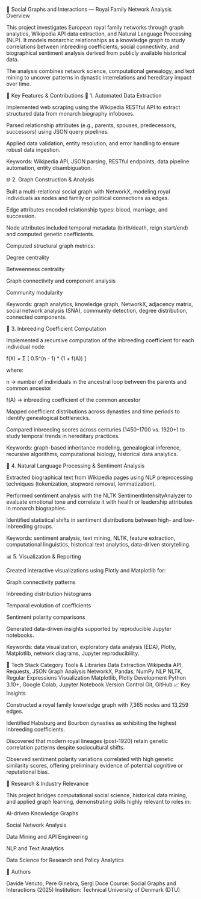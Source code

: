 🧠 Social Graphs and Interactions — Royal Family Network Analysis
Overview

This project investigates European royal family networks through graph analytics, Wikipedia API data extraction, and Natural Language Processing (NLP). It models monarchic relationships as a knowledge graph to study correlations between inbreeding coefficients, social connectivity, and biographical sentiment analysis derived from publicly available historical data.

The analysis combines network science, computational genealogy, and text mining to uncover patterns in dynastic interrelations and hereditary impact over time.

🚀 Key Features & Contributions
🧩 1. Automated Data Extraction

Implemented web scraping using the Wikipedia RESTful API to extract structured data from monarch biography infoboxes.

Parsed relationship attributes (e.g., parents, spouses, predecessors, successors) using JSON query pipelines.

Applied data validation, entity resolution, and error handling to ensure robust data ingestion.

Keywords: Wikipedia API, JSON parsing, RESTful endpoints, data pipeline automation, entity disambiguation.

🌐 2. Graph Construction & Analysis

Built a multi-relational social graph with NetworkX, modeling royal individuals as nodes and family or political connections as edges.

Edge attributes encoded relationship types: blood, marriage, and succession.

Node attributes included temporal metadata (birth/death, reign start/end) and computed genetic coefficients.

Computed structural graph metrics:

Degree centrality

Betweenness centrality

Graph connectivity and component analysis

Community modularity

Keywords: graph analytics, knowledge graph, NetworkX, adjacency matrix, social network analysis (SNA), community detection, degree distribution, connected components.

🧬 3. Inbreeding Coefficient Computation

Implemented a recursive computation of the inbreeding coefficient for each individual node:

f(X) = Σ [ 0.5^(n - 1) * (1 + f(A)) ]


where:

n → number of individuals in the ancestral loop between the parents and common ancestor

f(A) → inbreeding coefficient of the common ancestor

Mapped coefficient distributions across dynasties and time periods to identify genealogical bottlenecks.

Compared inbreeding scores across centuries (1450–1700 vs. 1920+) to study temporal trends in hereditary practices.

Keywords: graph-based inheritance modeling, genealogical inference, recursive algorithms, computational biology, historical data analytics.

🧠 4. Natural Language Processing & Sentiment Analysis

Extracted biographical text from Wikipedia pages using NLP preprocessing techniques (tokenization, stopword removal, lemmatization).

Performed sentiment analysis with the NLTK SentimentIntensityAnalyzer to evaluate emotional tone and correlate it with health or leadership attributes in monarch biographies.

Identified statistical shifts in sentiment distributions between high- and low-inbreeding groups.

Keywords: sentiment analysis, text mining, NLTK, feature extraction, computational linguistics, historical text analytics, data-driven storytelling.

📊 5. Visualization & Reporting

Created interactive visualizations using Plotly and Matplotlib for:

Graph connectivity patterns

Inbreeding distribution histograms

Temporal evolution of coefficients

Sentiment polarity comparisons

Generated data-driven insights supported by reproducible Jupyter notebooks.

Keywords: data visualization, exploratory data analysis (EDA), Plotly, Matplotlib, network diagrams, Jupyter reproducibility.

🧰 Tech Stack
Category	Tools & Libraries
Data Extraction	Wikipedia API, Requests, JSON
Graph Analysis	NetworkX, Pandas, NumPy
NLP	NLTK, Regular Expressions
Visualization	Matplotlib, Plotly
Development	Python 3.10+, Google Colab, Jupyter Notebook
Version Control	Git, GitHub
📈 Key Insights

Constructed a royal family knowledge graph with 7,365 nodes and 13,259 edges.

Identified Habsburg and Bourbon dynasties as exhibiting the highest inbreeding coefficients.

Discovered that modern royal lineages (post-1920) retain genetic correlation patterns despite sociocultural shifts.

Observed sentiment polarity variations correlated with high genetic similarity scores, offering preliminary evidence of potential cognitive or reputational bias.

🧩 Research & Industry Relevance

This project bridges computational social science, historical data mining, and applied graph learning, demonstrating skills highly relevant to roles in:

AI-driven Knowledge Graphs

Social Network Analysis

Data Mining and API Engineering

NLP and Text Analytics

Data Science for Research and Policy Analytics

👥 Authors

Davide Venuto, Pere Ginebra, Sergi Doce
Course: Social Graphs and Interactions (2025)
Institution: Technical University of Denmark (DTU)
